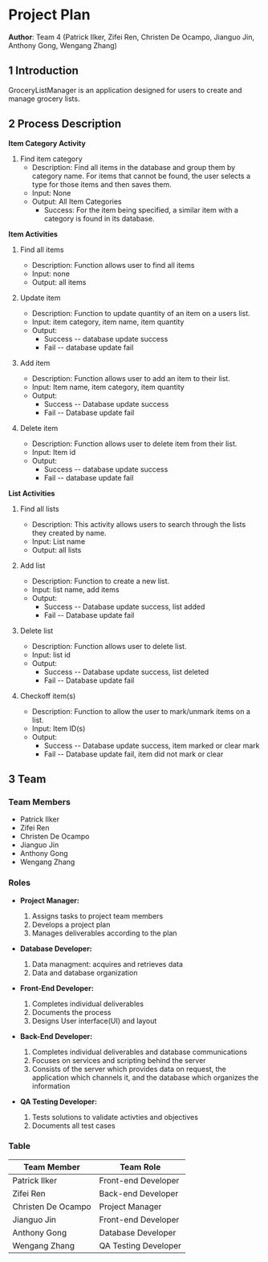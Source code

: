 # Project Plan

**Author**: Team 4 (Patrick Ilker, Zifei Ren, Christen De Ocampo, Jianguo Jin, Anthony Gong, Wengang Zhang)

## 1 Introduction

GroceryListManager is an application designed for users to create and manage grocery lists.

## 2 Process Description

__Item Category Activity__

1. Find item category
    - Description: Find all items in the database and group them by category name. For items that cannot be found, the user selects a type for those items and then saves them.
    - Input: None
    - Output: All Item Categories
        - Success: For the item being specified, a similar item with a category is found in its database.

__Item Activities__

1. Find all items
     - Description: Function allows user to find all items
     - Input: none
     - Output: all items

2. Update item
     - Description: Function to update quantity of an item on a users list. 
     - Input: item category, item name, item quantity
     - Output: 
         - Success -- database update success
         - Fail -- database update fail

3. Add item
     - Description: Function allows user to add an item to their list.
     - Input: Item name, item category, item quantity
     - Output: 
         - Success -- Database update success
         - Fail -- Database update fail

4. Delete item
    - Description: Function allows user to delete item from their list.
    - Input: Item id
    - Output: 
        - Success -- database update success
        - Fail -- database update fail

__List Activities__

  1. Find all lists
     - Description: This activity allows users to search through the lists they created by name.
     - Input: List name
     - Output: all lists

  2. Add list
     - Description: Function to create a new list. 
     - Input: list name, add items
     - Output:
         - Success -- Database update success, list added
         - Fail -- Database update fail

  3. Delete list
     - Description: Function allows user to delete list.
     - Input: list id
     - Output: 
       - Success -- Database update success, list deleted
       - Fail -- Database update fail
     
  4. Checkoff item(s)
     - Description: Function to allow the user to mark/unmark items on a list. 
     - Input: Item ID(s)
     - Output: 
         - Success -- Database update success, item marked or clear mark
         - Fail -- Database update fail, item did not mark or clear

## 3 Team 
### Team Members
- Patrick Ilker
- Zifei Ren
- Christen De Ocampo
- Jianguo Jin
- Anthony Gong
- Wengang Zhang

### Roles
- __Project Manager:__ 
    1. Assigns tasks to project team members
    2. Develops a project plan
    3. Manages deliverables according to the plan

- __Database Developer:__
    1. Data managment: acquires and retrieves data
    2. Data and database organization

- __Front-End Developer:__
    1. Completes individual deliverables
    2. Documents the process
    3. Designs User interface(UI) and layout

- __Back-End Developer:__ 
    1. Completes individual deliverables and database communications
    2. Focuses on services and scripting behind the server
    3. Consists of the server which provides data on request, the application which channels it, and the database which organizes the information

- __QA Testing Developer:__
    1. Tests solutions to validate activties and objectives 
    2. Documents all test cases


### Table
Team Member | Team Role
------------ | -------------
Patrick Ilker | Front-end Developer
Zifei Ren | Back-end Developer
Christen De Ocampo | Project Manager
Jianguo Jin | Front-end Developer
Anthony Gong | Database Developer
Wengang Zhang | QA Testing Developer

